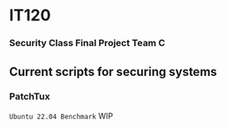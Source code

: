 # IT120
### Security Class Final Project Team C
## Current scripts for securing systems
### PatchTux
`Ubuntu 22.04 Benchmark` WIP
